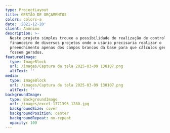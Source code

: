 ```yaml
---
type: ProjectLayout
title: GESTÃO DE ORÇAMENTOS
colors: colors-a
date: '2021-12-20'
client: Anônimo
description: >-
  Neste projeto simples trouxe a possíbilidade de realização de controle
  financeiro de diversos projetos onde o usário precisaria realizar o
  preenchimento apenas dos campos brancos da base para que cálculos gerenciais
  fossem gerados.
featuredImage:
  type: ImageBlock
  url: /images/Captura de tela 2025-03-09 130107.png
  altText: ''
media:
  type: ImageBlock
  url: /images/Captura de tela 2025-03-09 130107.png
  altText: ''
backgroundImage:
  type: BackgroundImage
  url: /images/excel-1771393_1280.jpg
  backgroundSize: cover
  backgroundPosition: center
  backgroundRepeat: no-repeat
  opacity: 100
---
```

